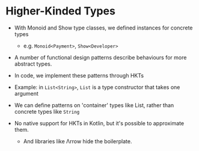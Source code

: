 # Higher-Kinded Types

* With Monoid and Show type classes, we defined instances for concrete types
    * e.g. `Monoid<Payment>`, `Show<Developer>`

* A number of functional design patterns describe behaviours for more abstract types. 
* In code, we implement these patterns through HKTs

* Example: in `List<String>`, `List` is a type constructor that takes one argument

* We can define patterns on 'container' types like List, rather than concrete types like `String`

* No native support for HKTs in Kotlin, but it's possible to approximate them.
  * And libraries like Λrrow hide the boilerplate.

